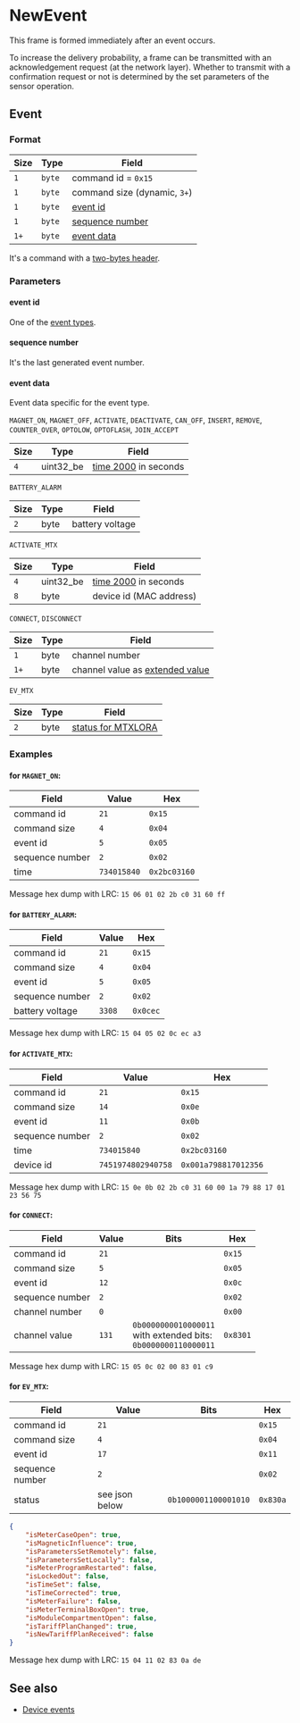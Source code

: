 # NewEvent

This frame is formed immediately after an event occurs.

To increase the delivery probability, a frame can be transmitted with an acknowledgement request (at the network layer).
Whether to transmit with a confirmation request or not is determined by the set parameters of the sensor operation.


## Event

### Format

| Size | Type   | Field                               |
| ---- | ------ | ----------------------------------- |
| `1`  | `byte` | command id = `0x15`                 |
| `1`  | `byte` | command size (dynamic, `3+`)        |
| `1`  | `byte` | [event id](#event-id)               |
| `1`  | `byte` | [sequence number](#sequence-number) |
| `1+` | `byte` | [event data](#event-data)           |

It's a command with a [two-bytes header](../../message.md#command-with-a-two-bytes-header).

### Parameters

#### **event id**

One of the [event types](../../basics.md#device-events).

#### **sequence number**

It's the last generated event number.

#### **event data**

Event data specific for the event type.

`MAGNET_ON`, `MAGNET_OFF`, `ACTIVATE`, `DEACTIVATE`, `CAN_OFF`, `INSERT`, `REMOVE`, `COUNTER_OVER`, `OPTOLOW`, `OPTOFLASH`, `JOIN_ACCEPT`

| Size | Type      | Field                                            |
| ---- | --------- | ------------------------------------------------ |
| `4`  | uint32_be | [time 2000](../../types.md#time-2000) in seconds |

`BATTERY_ALARM`

| Size | Type | Field           |
| ---- | ---- | --------------- |
| `2`  | byte | battery voltage |

`ACTIVATE_MTX`

| Size | Type      | Field                                            |
| ---- | --------- | ------------------------------------------------ |
| `4`  | uint32_be | [time 2000](../../types.md#time-2000) in seconds |
| `8`  | byte      | device id (MAC address)                          |

`CONNECT`, `DISCONNECT`

| Size | Type | Field                                                            |
| ---- | ---- | ---------------------------------------------------------------- |
| `1`  | byte | channel number                                                   |
| `1+` | byte | channel value as [extended value](../../types.md#extended-value) |

`EV_MTX`

| Size | Type | Field                                                            |
| ---- | ---- | ---------------------------------------------------------------- |
| `2`  | byte | [status for MTXLORA](./LastEvent.md#for-mtxlora-devices-2-bytes) |

### Examples

#### for `MAGNET_ON`:

| Field           | Value       | Hex          |
| --------------- | ----------- | ------------ |
| command id      | `21`        | `0x15`       |
| command size    | `4`         | `0x04`       |
| event id        | `5`         | `0x05`       |
| sequence number | `2`         | `0x02`       |
| time            | `734015840` | `0x2bc03160` |

Message hex dump with LRC: `15 06 01 02 2b c0 31 60 ff`

#### for `BATTERY_ALARM`:

| Field           | Value  | Hex      |
| --------------- | ------ | -------- |
| command id      | `21`   | `0x15`   |
| command size    | `4`    | `0x04`   |
| event id        | `5`    | `0x05`   |
| sequence number | `2`    | `0x02`   |
| battery voltage | `3308` | `0x0cec` |

Message hex dump with LRC: `15 04 05 02 0c ec a3`

#### for `ACTIVATE_MTX`:

| Field           | Value              | Hex                  |
| --------------- | ------------------ | -------------------- |
| command id      | `21`               | `0x15`               |
| command size    | `14`               | `0x0e`               |
| event id        | `11`               | `0x0b`               |
| sequence number | `2`                | `0x02`               |
| time            | `734015840`        | `0x2bc03160`         |
| device id       | `7451974802940758` | `0x001a798817012356` |

Message hex dump with LRC: `15 0e 0b 02 2b c0 31 60 00 1a 79 88 17 01 23 56 75`

#### for `CONNECT`:

| Field           | Value | Bits                                                                    | Hex      |
| --------------- | ----- | ----------------------------------------------------------------------- | -------- |
| command id      | `21`  |                                                                         | `0x15`   |
| command size    | `5`   |                                                                         | `0x05`   |
| event id        | `12`  |                                                                         | `0x0c`   |
| sequence number | `2`   |                                                                         | `0x02`   |
| channel number  | `0`   |                                                                         | `0x00`   |
| channel value   | `131` | `0b0000000010000011` <br> with extended bits: <br> `0b0000000110000011` | `0x8301` |

Message hex dump with LRC: `15 05 0c 02 00 83 01 c9`

#### for `EV_MTX`:

| Field           | Value          | Bits                 | Hex      |
| --------------- | -------------- | -------------------- | -------- |
| command id      | `21`           |                      | `0x15`   |
| command size    | `4`            |                      | `0x04`   |
| event id        | `17`           |                      | `0x11`   |
| sequence number | `2`            |                      | `0x02`   |
| status          | see json below | `0b1000001100001010` | `0x830a` |

```json
{
    "isMeterCaseOpen": true,
    "isMagneticInfluence": true,
    "isParametersSetRemotely": false,
    "isParametersSetLocally": false,
    "isMeterProgramRestarted": false,
    "isLockedOut": false,
    "isTimeSet": false,
    "isTimeCorrected": true,
    "isMeterFailure": false,
    "isMeterTerminalBoxOpen": true,
    "isModuleCompartmentOpen": false,
    "isTariffPlanChanged": true,
    "isNewTariffPlanReceived": false
}
```

Message hex dump with LRC: `15 04 11 02 83 0a de`


## See also

* [Device events](../../basics.md#device-events)
